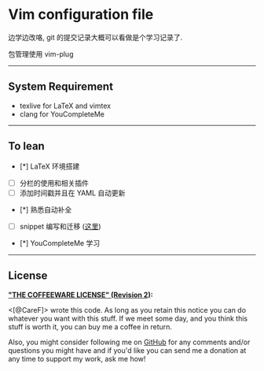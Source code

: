 # Vim configuration file 

边学边改咯, git 的提交记录大概可以看做是个学习记录了. 

包管理使用 vim-plug

--------

## System Requirement

- texlive for LaTeX and vimtex
- clang for YouCompleteMe

--------

## To lean 

- [*] LaTeX 环境搭建
- [ ] 分栏的使用和相关插件
- [ ] 添加时间戳并且在 YAML 自动更新 
- [*] 熟悉自动补全
- [ ] snippet 编写和迁移 ([这里](http://mednoter.com/UltiSnips.html))
- [*] YouCompleteMe 学习

--------

## License

**["THE COFFEEWARE LICENSE" (Revision
2)](https://github.com/Jmlevick/coffeeware-license):**

<[@CareF]> wrote this code. As long as you retain this notice you can
do whatever you want with this stuff. If we meet some day, and you
think this stuff is worth it, you can buy me a coffee in return. 

Also, you might consider following me on [GitHub](https://github.com/CareF) 
for any comments and/or questions you might have and if you'd like you
can send me a donation at any time to support my work, ask me how!

